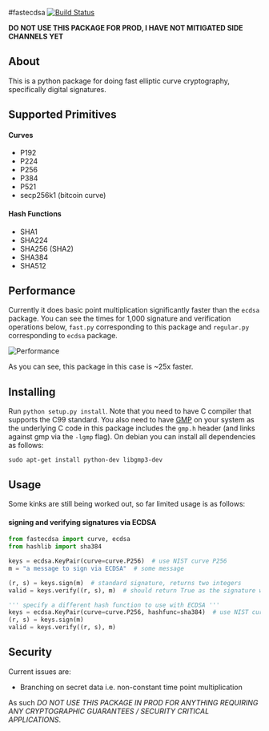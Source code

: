#fastecdsa
[![Build Status](https://travis-ci.org/AntonKueltz/fastecdsa.svg?branch=master)](https://travis-ci.org/AntonKueltz/fastecdsa)

**DO NOT USE THIS PACKAGE FOR PROD, I HAVE NOT MITIGATED SIDE CHANNELS YET**

## About
This is a python package for doing fast elliptic curve cryptography, specifically
digital signatures.

## Supported Primitives
#### Curves
* P192
* P224
* P256
* P384
* P521
* secp256k1 (bitcoin curve)

#### Hash Functions
* SHA1
* SHA224
* SHA256 (SHA2)
* SHA384
* SHA512

## Performance
Currently it does basic point multiplication significantly faster than the `ecdsa`
package. You can see the times for 1,000 signature and verification operations below,
 `fast.py` corresponding to this package and `regular.py` corresponding to `ecdsa`
 package.

![Performance](http://i.imgur.com/ZH8Oodm.png)

As you can see, this package in this case is ~25x faster.

## Installing
Run `python setup.py install`. Note that you need to have C compiler that
supports the C99  standard. You also need to have [GMP](https://gmplib.org/) on
your system as the underlying C code in this package includes the `gmp.h` header
(and links against gmp via the `-lgmp` flag). On debian you can install all
dependencies as follows:

```
sudo apt-get install python-dev libgmp3-dev
```

## Usage
Some kinks are still being worked out, so far limited usage is as follows:

#### signing and verifying signatures via ECDSA
```python
from fastecdsa import curve, ecdsa
from hashlib import sha384

keys = ecdsa.KeyPair(curve=curve.P256)  # use NIST curve P256
m = "a message to sign via ECDSA"  # some message

(r, s) = keys.sign(m)  # standard signature, returns two integers
valid = keys.verify((r, s), m)  # should return True as the signature we just generated is valid.

''' specify a different hash function to use with ECDSA '''
keys = ecdsa.KeyPair(curve=curve.P256, hashfunc=sha384)  # use NIST curve P256 with SHA384
(r, s) = keys.sign(m)
valid = keys.verify((r, s), m)
```

## Security
Current issues are:

* Branching on secret data i.e. non-constant time point multiplication

As such *DO NOT USE THIS PACKAGE IN PROD FOR ANYTHING REQUIRING ANY CRYPTOGRAPHIC
GUARANTEES / SECURITY CRITICAL APPLICATIONS*.
